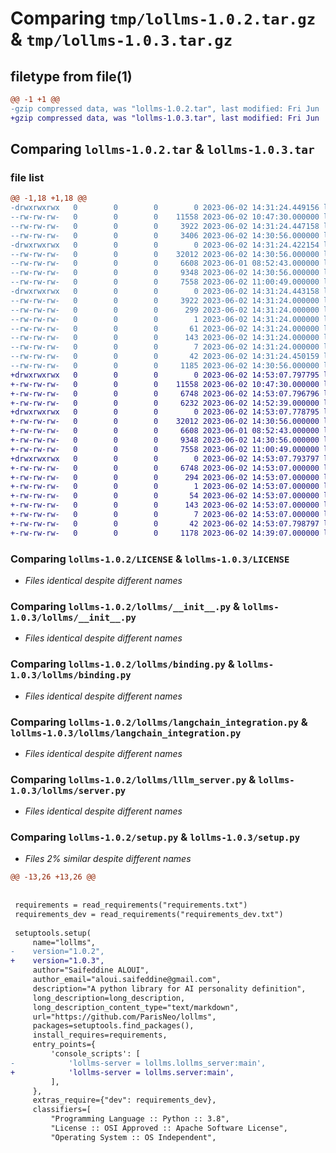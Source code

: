 # Comparing `tmp/lollms-1.0.2.tar.gz` & `tmp/lollms-1.0.3.tar.gz`

## filetype from file(1)

```diff
@@ -1 +1 @@
-gzip compressed data, was "lollms-1.0.2.tar", last modified: Fri Jun  2 14:31:24 2023, max compression
+gzip compressed data, was "lollms-1.0.3.tar", last modified: Fri Jun  2 14:53:07 2023, max compression
```

## Comparing `lollms-1.0.2.tar` & `lollms-1.0.3.tar`

### file list

```diff
@@ -1,18 +1,18 @@
-drwxrwxrwx   0        0        0        0 2023-06-02 14:31:24.449156 lollms-1.0.2/
--rw-rw-rw-   0        0        0    11558 2023-06-02 10:47:30.000000 lollms-1.0.2/LICENSE
--rw-rw-rw-   0        0        0     3922 2023-06-02 14:31:24.447158 lollms-1.0.2/PKG-INFO
--rw-rw-rw-   0        0        0     3406 2023-06-02 14:30:56.000000 lollms-1.0.2/README.md
-drwxrwxrwx   0        0        0        0 2023-06-02 14:31:24.422154 lollms-1.0.2/lollms/
--rw-rw-rw-   0        0        0    32012 2023-06-02 14:30:56.000000 lollms-1.0.2/lollms/__init__.py
--rw-rw-rw-   0        0        0     6608 2023-06-01 08:52:43.000000 lollms-1.0.2/lollms/binding.py
--rw-rw-rw-   0        0        0     9348 2023-06-02 14:30:56.000000 lollms-1.0.2/lollms/langchain_integration.py
--rw-rw-rw-   0        0        0     7558 2023-06-02 11:00:49.000000 lollms-1.0.2/lollms/lllm_server.py
-drwxrwxrwx   0        0        0        0 2023-06-02 14:31:24.443158 lollms-1.0.2/lollms.egg-info/
--rw-rw-rw-   0        0        0     3922 2023-06-02 14:31:24.000000 lollms-1.0.2/lollms.egg-info/PKG-INFO
--rw-rw-rw-   0        0        0      299 2023-06-02 14:31:24.000000 lollms-1.0.2/lollms.egg-info/SOURCES.txt
--rw-rw-rw-   0        0        0        1 2023-06-02 14:31:24.000000 lollms-1.0.2/lollms.egg-info/dependency_links.txt
--rw-rw-rw-   0        0        0       61 2023-06-02 14:31:24.000000 lollms-1.0.2/lollms.egg-info/entry_points.txt
--rw-rw-rw-   0        0        0      143 2023-06-02 14:31:24.000000 lollms-1.0.2/lollms.egg-info/requires.txt
--rw-rw-rw-   0        0        0        7 2023-06-02 14:31:24.000000 lollms-1.0.2/lollms.egg-info/top_level.txt
--rw-rw-rw-   0        0        0       42 2023-06-02 14:31:24.450159 lollms-1.0.2/setup.cfg
--rw-rw-rw-   0        0        0     1185 2023-06-02 14:30:56.000000 lollms-1.0.2/setup.py
+drwxrwxrwx   0        0        0        0 2023-06-02 14:53:07.797795 lollms-1.0.3/
+-rw-rw-rw-   0        0        0    11558 2023-06-02 10:47:30.000000 lollms-1.0.3/LICENSE
+-rw-rw-rw-   0        0        0     6748 2023-06-02 14:53:07.796796 lollms-1.0.3/PKG-INFO
+-rw-rw-rw-   0        0        0     6232 2023-06-02 14:52:39.000000 lollms-1.0.3/README.md
+drwxrwxrwx   0        0        0        0 2023-06-02 14:53:07.778795 lollms-1.0.3/lollms/
+-rw-rw-rw-   0        0        0    32012 2023-06-02 14:30:56.000000 lollms-1.0.3/lollms/__init__.py
+-rw-rw-rw-   0        0        0     6608 2023-06-01 08:52:43.000000 lollms-1.0.3/lollms/binding.py
+-rw-rw-rw-   0        0        0     9348 2023-06-02 14:30:56.000000 lollms-1.0.3/lollms/langchain_integration.py
+-rw-rw-rw-   0        0        0     7558 2023-06-02 11:00:49.000000 lollms-1.0.3/lollms/server.py
+drwxrwxrwx   0        0        0        0 2023-06-02 14:53:07.793797 lollms-1.0.3/lollms.egg-info/
+-rw-rw-rw-   0        0        0     6748 2023-06-02 14:53:07.000000 lollms-1.0.3/lollms.egg-info/PKG-INFO
+-rw-rw-rw-   0        0        0      294 2023-06-02 14:53:07.000000 lollms-1.0.3/lollms.egg-info/SOURCES.txt
+-rw-rw-rw-   0        0        0        1 2023-06-02 14:53:07.000000 lollms-1.0.3/lollms.egg-info/dependency_links.txt
+-rw-rw-rw-   0        0        0       54 2023-06-02 14:53:07.000000 lollms-1.0.3/lollms.egg-info/entry_points.txt
+-rw-rw-rw-   0        0        0      143 2023-06-02 14:53:07.000000 lollms-1.0.3/lollms.egg-info/requires.txt
+-rw-rw-rw-   0        0        0        7 2023-06-02 14:53:07.000000 lollms-1.0.3/lollms.egg-info/top_level.txt
+-rw-rw-rw-   0        0        0       42 2023-06-02 14:53:07.798797 lollms-1.0.3/setup.cfg
+-rw-rw-rw-   0        0        0     1178 2023-06-02 14:39:07.000000 lollms-1.0.3/setup.py
```

### Comparing `lollms-1.0.2/LICENSE` & `lollms-1.0.3/LICENSE`

 * *Files identical despite different names*

### Comparing `lollms-1.0.2/lollms/__init__.py` & `lollms-1.0.3/lollms/__init__.py`

 * *Files identical despite different names*

### Comparing `lollms-1.0.2/lollms/binding.py` & `lollms-1.0.3/lollms/binding.py`

 * *Files identical despite different names*

### Comparing `lollms-1.0.2/lollms/langchain_integration.py` & `lollms-1.0.3/lollms/langchain_integration.py`

 * *Files identical despite different names*

### Comparing `lollms-1.0.2/lollms/lllm_server.py` & `lollms-1.0.3/lollms/server.py`

 * *Files identical despite different names*

### Comparing `lollms-1.0.2/setup.py` & `lollms-1.0.3/setup.py`

 * *Files 2% similar despite different names*

```diff
@@ -13,26 +13,26 @@
 
 
 requirements = read_requirements("requirements.txt")
 requirements_dev = read_requirements("requirements_dev.txt")
 
 setuptools.setup(
     name="lollms",
-    version="1.0.2",
+    version="1.0.3",
     author="Saifeddine ALOUI",
     author_email="aloui.saifeddine@gmail.com",
     description="A python library for AI personality definition",
     long_description=long_description,
     long_description_content_type="text/markdown",
     url="https://github.com/ParisNeo/lollms",
     packages=setuptools.find_packages(),
     install_requires=requirements,
     entry_points={
         'console_scripts': [
-            'lollms-server = lollms.lollms_server:main',
+            'lollms-server = lollms.server:main',
         ],
     },
     extras_require={"dev": requirements_dev},
     classifiers=[
         "Programming Language :: Python :: 3.8",
         "License :: OSI Approved :: Apache Software License",
         "Operating System :: OS Independent",
```

